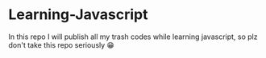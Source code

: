# Learning-Javascript
In this repo I will publish all my trash codes while learning javascript, so plz don't take this repo seriously 😁
